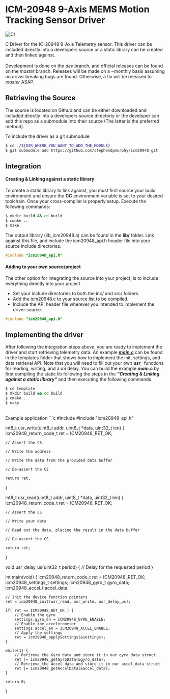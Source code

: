 # ICM-20948 9-Axis MEMS Motion Tracking Sensor Driver
![CI](https://github.com/stephendpmurphy/icm20948/workflows/CI/badge.svg) </br>

C Driver for the IC-20948 9-Axis Telemetry sensor. This driver can be included directly into a developers source or a static library can be created and then linked against.
</br></br>
Development is done on the *dev* branch, and official releases can be found on the *master* branch. Releases will be made on a ~monthly basis assuming no driver breaking bugs are found. Otherwise, a fix will be released to *master* ASAP.


## Retrieving the Source
The source is located on Github and can be either downloaded and included directly into a developers source directoriy or the developer can add this repo as a submodule into their source (The latter is the preferred method).

To include the driver as a git submodule
```bash
$ cd ./${DIR_WHERE_YOU_WANT_TO_ADD_THE_MODULE}
$ git submodule add https://github.com/stephendpmurphy/icm20948.git
```

## Integration
#### Creating & Linking against a static library
To create a static library to link against, you must first source your build environment and ensure the **CC** environment variable is set to your desired toolchain. Once your cross-compiler is properly setup. Execute the following commands:
```bash
$ mkdir build && cd build
$ cmake ..
$ make
```
The output library (lib_icm20948.a) can be found in the **lib/** folder. Link against this file, and include the icm20948_api.h header file into your source include directories.
```c
#include "icm20948_api.h"
```

#### Adding to your own source/project
The other option for integrating the source into your project, is to include everything directly into your project
* Set your include directories to both the inc/ and src/ folders.
* Add the icm20948.c to your source list to be compiled.
* Include the API header file wherever you intended to implement the driver source.
```c
#include "icm20948_api.h"
```

## Implementing the driver
After following the integration steps above, you are ready to implement the driver and start retrieving telemetry data. An example [***main.c***](./template/main.c) can be found in the templates folder that shows how to implement the init, settings, and data retrieval API. Note that you will need to fill out your own ***usr_*** functions for reading, writing, and a uS delay. You can build the example ***main.c*** by first compiling the static lib following the steps in the ***"Creating & Linking against a static library"*** and then executing the following commands.
```bash
$ cd template
$ mkdir build && cd build
$ cmake ..
$ make
```
</br>
Example application
```c
#include <stdint.h>
#include "icm20948_api.h"

int8_t usr_write(uint8_t addr, uint8_t *data, uint32_t len) {
    icm20948_return_code_t ret = ICM20948_RET_OK;

    // Assert the CS

    // Write the address

    // Write the data from the provided data buffer

    // De-assert the CS

    return ret;
}

int8_t usr_read(uint8_t addr, uint8_t *data, uint32_t len) {
    icm20948_return_code_t ret = ICM20948_RET_OK;

    // Assert the CS

    // Write your data

    // Read out the data, placing the result in the data buffer

    // De-assert the CS

    return ret;
}

void usr_delay_us(uint32_t period) {
    // Delay for the requested period
}

int main(void) {
    icm20948_return_code_t ret = ICM20948_RET_OK;
    icm20948_settings_t settings;
    icm20948_gyro_t gyro_data;
    icm20948_accel_t accel_data;

    // Init the device function pointers
    ret = icm20948_init(usr_read, usr_write, usr_delay_us);

    if( ret == ICM20948_RET_OK ) {
        // Enable the gyro
        settings.gyro_en = ICM20948_GYRO_ENABLE;
        // Enable the accelerometer
        settings.accel_en = ICM20948_ACCEL_ENABLE;
        // Apply the settings
        ret = icm20948_applySettings(&settings);
    }

    while(1) {
        // Retireve the Gyro data and store it in our gyro_data struct
        ret |= icm20948_getGyroData(&gyro_data);
        // Retrieve the Accel data and store it in our accel_data struct
        ret |= icm20948_getAccelData(&accel_data);
    }

    return 0;
}
```
